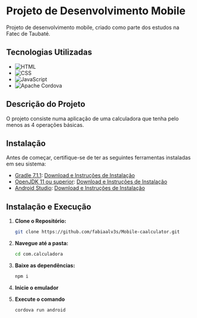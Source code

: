 # Projeto de Desenvolvimento Mobile

Projeto de desenvolvimento mobile, criado como parte dos estudos na Fatec de Taubaté.

## Tecnologias Utilizadas

- ![HTML](https://img.shields.io/badge/-HTML-E34F26?style=flat-square&logo=html5&logoColor=white)
- ![CSS](https://img.shields.io/badge/-CSS-1572B6?style=flat-square&logo=css3&logoColor=white)
- ![JavaScript](https://img.shields.io/badge/-JavaScript-F7DF1E?style=flat-square&logo=javascript&logoColor=black)
- ![Apache Cordova](https://img.shields.io/badge/-Apache%20Cordova-E8E8E8?style=flat-square&logo=apache-cordova&logoColor=black)

## Descrição do Projeto

O projeto consiste numa aplicação de uma calculadora que tenha pelo menos as 4 operações básicas. 

## Instalação

Antes de começar, certifique-se de ter as seguintes ferramentas instaladas em seu sistema:

- [Gradle 7.1.1](https://gradle.org/install/): [Download e Instruções de Instalação](https://gradle.org/install/)
- [OpenJDK 11 ou superior](https://openjdk.java.net/install/): [Download e Instruções de Instalação](https://openjdk.java.net/install/)
- [Android Studio](https://developer.android.com/studio): [Download e Instruções de Instalação](https://developer.android.com/studio)


## Instalação e Execução

1. **Clone o Repositório:**
   ```sh
   git clone https://github.com/fabiaalv3s/Mobile-caalculator.git 

2. **Navegue até a pasta:**
   ```sh
   cd com.calculadora
   
3. **Baixe as dependências:**
   ```sh
   npm i

4. **Inicie o emulador**

5. **Execute o comando**
   ```sh
   cordova run android
